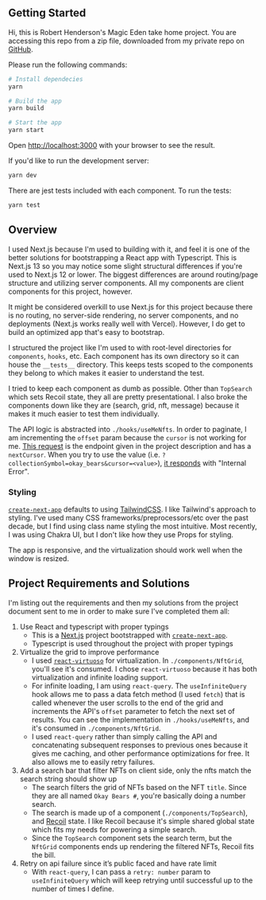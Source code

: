 ## Getting Started

Hi, this is Robert Henderson's Magic Eden take home project. You are accessing this repo from a zip file, downloaded from my private repo on [GitHub](https://github.com/roberthenderson).

Please run the following commands:

```bash
# Install dependecies
yarn

# Build the app
yarn build

# Start the app
yarn start
```

Open [http://localhost:3000](http://localhost:3000) with your browser to see the result.

If you'd like to run the development server:

```bash
yarn dev
```

There are jest tests included with each component. To run the tests:

```bash
yarn test
```

## Overview

I used Next.js because I'm used to building with it, and feel it is one of the better solutions for bootstrapping a React app with Typescript. This is Next.js 13 so you may notice some slight structural differences if you're used to Next.js 12 or lower. The biggest differences are around routing/page structure and utilizing server components. All my components are client components for this project, however.

It might be considered overkill to use Next.js for this project because there is no routing, no server-side rendering, no server components, and no deployments (Next.js works really well with Vercel). However, I do get to build an optimized app that's easy to bootstrap.

I structured the project like I'm used to with root-level directories for `components`, `hooks`, etc. Each component has its own directory so it can house the `__tests__` directory. This keeps tests scoped to the components they belong to which makes it easier to understand the test.

I tried to keep each component as dumb as possible. Other than `TopSearch` which sets Recoil state, they all are pretty presentational. I also broke the components down like they are (search, grid, nft, message) because it makes it much easier to test them individually.

The API logic is abstracted into `./hooks/useMeNfts`. In order to paginate, I am incrementing the `offset` param because the `cursor` is not working for me. [This request](https://api-mainnet.magiceden.io/idxv2/getListedNftsByCollectionSymbol?collectionSymbol=okay_bears&limit=20&offset=0) is the endpoint given in the project description and has a `nextCursor`. When you try to use the value (i.e. `?collectionSymbol=okay_bears&cursor=<value>`), [it responds](https://api-mainnet.magiceden.io/idxv2/getListedNftsByCollectionSymbol?collectionSymbol=okay_bears&limit=20&cursor=K49rR85xPPEinifbaQjUdspDsSd5nSAciezWq3S19Nk) with "Internal Error".

### Styling

[`create-next-app`](https://github.com/vercel/next.js/tree/canary/packages/create-next-app) defaults to using [TailwindCSS](https://tailwindcss.com/). I like Tailwind's approach to styling. I've used many CSS frameworks/preprocessors/etc over the past decade, but I find using class name styling the most intuitive. Most recently, I was using Chakra UI, but I don't like how they use Props for styling.

The app is responsive, and the virtualization should work well when the window is resized.

## Project Requirements and Solutions

I'm listing out the requirements and then my solutions from the project document sent to me in order to make sure I've completed them all:

1. Use React and typescript with proper typings
   - This is a [Next.js](https://nextjs.org/) project bootstrapped with [`create-next-app`](https://github.com/vercel/next.js/tree/canary/packages/create-next-app).
   - Typescript is used throughout the project with proper typings
2. Virtualize the grid to improve performance
   - I used [`react-virtuoso`](https://virtuoso.dev/) for virtualization. In `./components/NftGrid`, you'll see it's consumed. I chose `react-virtuoso` because it has both virtualization and infinite loading support.
   - For infinite loading, I am using `react-query`. The `useInfiniteQuery` hook allows me to pass a data fetch method (I used `fetch`) that is called whenever the user scrolls to the end of the grid and increments the API's `offset` parameter to fetch the next set of results. You can see the implementation in `./hooks/useMeNfts`, and it's consumed in `./components/NftGrid`.
   - I used `react-query` rather than simply calling the API and concatenating subsequent responses to previous ones because it gives me caching, and other performance optimizations for free. It also allows me to easily retry failures.
3. Add a search bar that filter NFTs on client side, only the nfts match the search string should show up
   - The search filters the grid of NFTs based on the NFT `title`. Since they are all named `Okay Bears #`, you're basically doing a number search.
   - The search is made up of a component (`./components/TopSearch`), and [Recoil](https://recoiljs.org/) state. I like Recoil because it's simple shared global state which fits my needs for powering a simple search.
   - Since the `TopSearch` component sets the search term, but the `NftGrid` components ends up rendering the filtered NFTs, Recoil fits the bill.
4. Retry on api failure since it’s public faced and have rate limit
   - With `react-query`, I can pass a `retry: number` param to `useInfiniteQuery` which will keep retrying until successful up to the number of times I define.
